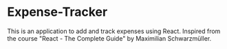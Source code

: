 # Expense-Tracker
This is an application to add and track expenses using React. Inspired from the course "React - The Complete Guide" by Maximilian Schwarzmüller. 
